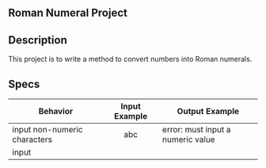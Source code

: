 ## Roman Numeral Project

## Description

This project is to write a method to convert numbers into Roman numerals.

## Specs

| Behavior | Input Example | Output Example |
|----------|:-------------:|----------------|
| input non-numeric characters | abc | error: must input a numeric value |
| input   |  |  |
